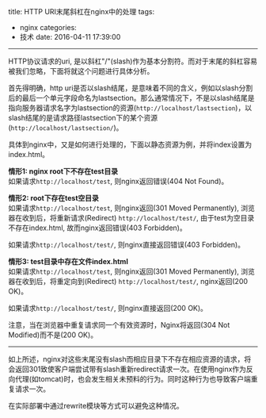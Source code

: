 title: HTTP URI末尾斜杠在nginx中的处理
tags:
  - nginx
categories:
  - 技术
date: 2016-04-11 17:39:00
---
HTTP协议请求的uri, 是以斜杠"/"(slash)作为基本分割符。而对于末尾的斜杠容易被我们忽略，下面将就这个问题进行具体分析。

首先得明确，http uri是否以slash结尾，是意味着不同的含义，例如以slash分割后的最后一个单元字段命名为lastsection。那么通常情况下，不是以slash结尾是指向服务器请求名字为lastsection的资源(`http://localhost/lastsection`)，以slash结尾的是请求路径lastsection下的某个资源(`http://localhost/lastsection/`)。

具体到nginx中，又是如何进行处理的，下面以静态资源为例，并将index设置为index.html。

<b>情形1: nginx root下不存在test目录</b>  
如果请求`http://localhost/test`, 则nginx返回错误(404 Not Found)。

<b>情形2: root下存在test空目录</b>  
如果请求`http://localhost/test`, 则nginx返回(301 Moved Permanently), 浏览器在收到后，将重新请求(Redirect) `http://localhost/test/`, 由于test为空目录不存在index.html, 故而nginx返回错误(403 Forbidden)。

如果请求`http://localhost/test/`, 则nginx直接返回错误(403 Forbidden)。

<b>情形3: test目录中存在文件index.html</b>  
如果请求`http://localhost/test`, 则nginx返回(301 Moved Permanently), 浏览器在收到后，将重定向到(Redirect) `http://localhost/test/`, nginx返回(200 OK)。

如果请求`http://localhost/test/`, 则nginx直接返回(200 OK)。

注意，当在浏览器中重复请求同一个有效资源时，Nginx将返回(304 Not Modified)而不是(200 OK)。

-------------
如上所述，nginx对这些末尾没有slash而相应目录下不存在相应资源的请求，将会返回301致使客户端尝试带有slash重新redirect请求一次。在使用nginx作为反向代理(如tomcat)时，也会发生相关未预料的行为。同时这种行为也导致客户端重复请求一次。

在实际部署中通过rewrite模块等方式可以避免这种情况。
